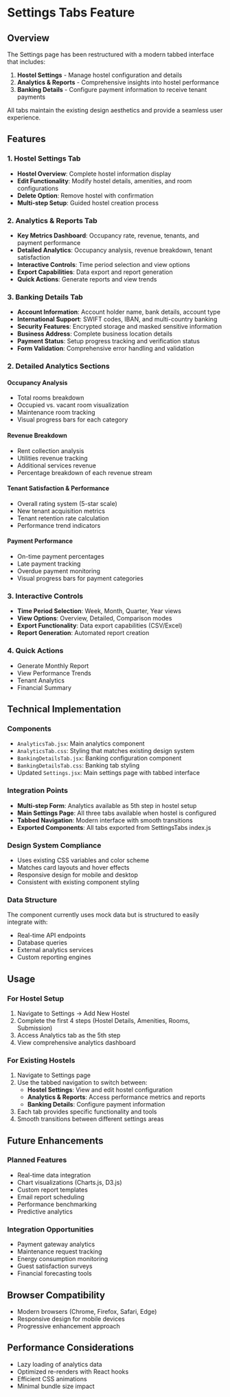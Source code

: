 # Settings Tabs Feature

## Overview
The Settings page has been restructured with a modern tabbed interface that includes:

1. **Hostel Settings** - Manage hostel configuration and details
2. **Analytics & Reports** - Comprehensive insights into hostel performance
3. **Banking Details** - Configure payment information to receive tenant payments

All tabs maintain the existing design aesthetics and provide a seamless user experience.

## Features

### 1. Hostel Settings Tab
- **Hostel Overview**: Complete hostel information display
- **Edit Functionality**: Modify hostel details, amenities, and room configurations
- **Delete Option**: Remove hostel with confirmation
- **Multi-step Setup**: Guided hostel creation process

### 2. Analytics & Reports Tab
- **Key Metrics Dashboard**: Occupancy rate, revenue, tenants, and payment performance
- **Detailed Analytics**: Occupancy analysis, revenue breakdown, tenant satisfaction
- **Interactive Controls**: Time period selection and view options
- **Export Capabilities**: Data export and report generation
- **Quick Actions**: Generate reports and view trends

### 3. Banking Details Tab
- **Account Information**: Account holder name, bank details, account type
- **International Support**: SWIFT codes, IBAN, and multi-country banking
- **Security Features**: Encrypted storage and masked sensitive information
- **Business Address**: Complete business location details
- **Payment Status**: Setup progress tracking and verification status
- **Form Validation**: Comprehensive error handling and validation

### 2. Detailed Analytics Sections

#### Occupancy Analysis
- Total rooms breakdown
- Occupied vs. vacant room visualization
- Maintenance room tracking
- Visual progress bars for each category

#### Revenue Breakdown
- Rent collection analysis
- Utilities revenue tracking
- Additional services revenue
- Percentage breakdown of each revenue stream

#### Tenant Satisfaction & Performance
- Overall rating system (5-star scale)
- New tenant acquisition metrics
- Tenant retention rate calculation
- Performance trend indicators

#### Payment Performance
- On-time payment percentages
- Late payment tracking
- Overdue payment monitoring
- Visual progress bars for payment categories

### 3. Interactive Controls
- **Time Period Selection**: Week, Month, Quarter, Year views
- **View Options**: Overview, Detailed, Comparison modes
- **Export Functionality**: Data export capabilities (CSV/Excel)
- **Report Generation**: Automated report creation

### 4. Quick Actions
- Generate Monthly Report
- View Performance Trends
- Tenant Analytics
- Financial Summary

## Technical Implementation

### Components
- `AnalyticsTab.jsx`: Main analytics component
- `AnalyticsTab.css`: Styling that matches existing design system
- `BankingDetailsTab.jsx`: Banking configuration component
- `BankingDetailsTab.css`: Banking tab styling
- Updated `Settings.jsx`: Main settings page with tabbed interface

### Integration Points
- **Multi-step Form**: Analytics available as 5th step in hostel setup
- **Main Settings Page**: All three tabs available when hostel is configured
- **Tabbed Navigation**: Modern interface with smooth transitions
- **Exported Components**: All tabs exported from SettingsTabs index.js

### Design System Compliance
- Uses existing CSS variables and color scheme
- Matches card layouts and hover effects
- Responsive design for mobile and desktop
- Consistent with existing component styling

### Data Structure
The component currently uses mock data but is structured to easily integrate with:
- Real-time API endpoints
- Database queries
- External analytics services
- Custom reporting engines

## Usage

### For Hostel Setup
1. Navigate to Settings → Add New Hostel
2. Complete the first 4 steps (Hostel Details, Amenities, Rooms, Submission)
3. Access Analytics tab as the 5th step
4. View comprehensive analytics dashboard

### For Existing Hostels
1. Navigate to Settings page
2. Use the tabbed navigation to switch between:
   - **Hostel Settings**: View and edit hostel configuration
   - **Analytics & Reports**: Access performance metrics and reports
   - **Banking Details**: Configure payment information
3. Each tab provides specific functionality and tools
4. Smooth transitions between different settings areas

## Future Enhancements

### Planned Features
- Real-time data integration
- Chart visualizations (Charts.js, D3.js)
- Custom report templates
- Email report scheduling
- Performance benchmarking
- Predictive analytics

### Integration Opportunities
- Payment gateway analytics
- Maintenance request tracking
- Energy consumption monitoring
- Guest satisfaction surveys
- Financial forecasting tools

## Browser Compatibility
- Modern browsers (Chrome, Firefox, Safari, Edge)
- Responsive design for mobile devices
- Progressive enhancement approach

## Performance Considerations
- Lazy loading of analytics data
- Optimized re-renders with React hooks
- Efficient CSS animations
- Minimal bundle size impact
